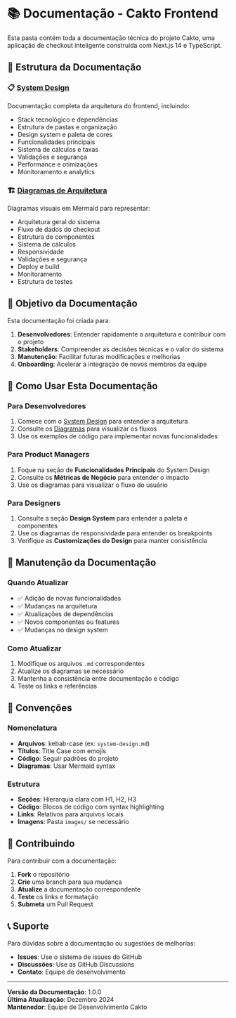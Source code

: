 # 📚 Documentação - Cakto Frontend

Esta pasta contém toda a documentação técnica do projeto Cakto, uma aplicação de checkout inteligente construída com Next.js 14 e TypeScript.

## 📁 Estrutura da Documentação

### 📋 [System Design](./system-design.md)

Documentação completa da arquitetura do frontend, incluindo:

- Stack tecnológico e dependências
- Estrutura de pastas e organização
- Design system e paleta de cores
- Funcionalidades principais
- Sistema de cálculos e taxas
- Validações e segurança
- Performance e otimizações
- Monitoramento e analytics

### 🏗️ [Diagramas de Arquitetura](./architecture-diagrams.md)

Diagramas visuais em Mermaid para representar:

- Arquitetura geral do sistema
- Fluxo de dados do checkout
- Estrutura de componentes
- Sistema de cálculos
- Responsividade
- Validações e segurança
- Deploy e build
- Monitoramento
- Estrutura de testes

## 🎯 Objetivo da Documentação

Esta documentação foi criada para:

1. **Desenvolvedores**: Entender rapidamente a arquitetura e contribuir com o projeto
2. **Stakeholders**: Compreender as decisões técnicas e o valor do sistema
3. **Manutenção**: Facilitar futuras modificações e melhorias
4. **Onboarding**: Acelerar a integração de novos membros da equipe

## 🚀 Como Usar Esta Documentação

### Para Desenvolvedores

1. Comece com o [System Design](./system-design.md) para entender a arquitetura
2. Consulte os [Diagramas](./architecture-diagrams.md) para visualizar os fluxos
3. Use os exemplos de código para implementar novas funcionalidades

### Para Product Managers

1. Foque na seção de **Funcionalidades Principais** do System Design
2. Consulte os **Métricas de Negócio** para entender o impacto
3. Use os diagramas para visualizar o fluxo do usuário

### Para Designers

1. Consulte a seção **Design System** para entender a paleta e componentes
2. Use os diagramas de responsividade para entender os breakpoints
3. Verifique as **Customizações do Design** para manter consistência

## 🔄 Manutenção da Documentação

### Quando Atualizar

- ✅ Adição de novas funcionalidades
- ✅ Mudanças na arquitetura
- ✅ Atualizações de dependências
- ✅ Novos componentes ou features
- ✅ Mudanças no design system

### Como Atualizar

1. Modifique os arquivos `.md` correspondentes
2. Atualize os diagramas se necessário
3. Mantenha a consistência entre documentação e código
4. Teste os links e referências

## 📝 Convenções

### Nomenclatura

- **Arquivos**: kebab-case (ex: `system-design.md`)
- **Títulos**: Title Case com emojis
- **Código**: Seguir padrões do projeto
- **Diagramas**: Usar Mermaid syntax

### Estrutura

- **Seções**: Hierarquia clara com H1, H2, H3
- **Código**: Blocos de código com syntax highlighting
- **Links**: Relativos para arquivos locais
- **Imagens**: Pasta `images/` se necessário

## 🤝 Contribuindo

Para contribuir com a documentação:

1. **Fork** o repositório
2. **Crie** uma branch para sua mudança
3. **Atualize** a documentação correspondente
4. **Teste** os links e formatação
5. **Submeta** um Pull Request

## 📞 Suporte

Para dúvidas sobre a documentação ou sugestões de melhorias:

- **Issues**: Use o sistema de issues do GitHub
- **Discussões**: Use as GitHub Discussions
- **Contato**: Equipe de desenvolvimento

---

**Versão da Documentação**: 1.0.0  
**Última Atualização**: Dezembro 2024  
**Mantenedor**: Equipe de Desenvolvimento Cakto
